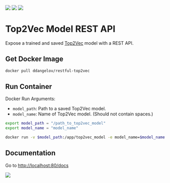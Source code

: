 [![](https://img.shields.io/docker/v/ddangelov/restful-top2vec?label=docker)](https://hub.docker.com/r/ddangelov/restful-top2vec)
[![](https://img.shields.io/pypi/l/top2vec.svg)](https://github.com/ddangelov/RESTful-Top2Vec/blob/master/LICENSE)
[![](https://readthedocs.org/projects/restful-top2vec/badge/?version=latest)](https://restful-top2vec.readthedocs.io/en/latest/?badge=latest)


Top2Vec Model REST API
======================

Expose a trained and saved [Top2Vec](https://github.com/ddangelov/Top2Vec) model with a REST API.

Get Docker Image
------------
```bash
docker pull ddangelov/restful-top2vec
```

Run Container 
-------------

Docker Run Arguments:

  * ``model_path``: Path to a saved Top2Vec model.
  * ``model_name``: Name of Top2Vec model. (Should not contain spaces.)
  
```bash
export model_path = "/path_to_top2vec_model"
export model_name = "model_name"

docker run -v $model_path:/app/top2vec_model -e model_name=$model_name -d --name $model_name -p 80:80 ddangelov/restful-top2vec
```

Documentation
-------------

Go to <http://localhost:80/docs>

![](https://raw.githubusercontent.com/ddangelov/RESTful-Top2Vec/master/images/restful-top2vec.png)
